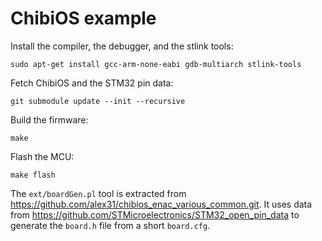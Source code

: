 
# ChibiOS example


Install the compiler, the debugger, and the stlink tools:

`sudo apt-get install gcc-arm-none-eabi gdb-multiarch stlink-tools`


Fetch ChibiOS and the STM32 pin data:

`git submodule update --init --recursive`


Build the firmware:

`make`

Flash the MCU:

`make flash`


The `ext/boardGen.pl` tool is extracted from https://github.com/alex31/chibios_enac_various_common.git.
It uses data from https://github.com/STMicroelectronics/STM32_open_pin_data to generate the `board.h` file from a short `board.cfg`.



